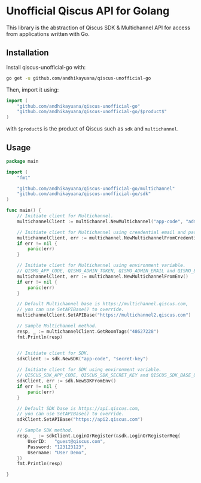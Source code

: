 # Unofficial Qiscus API for Golang

This library is the abstraction of Qiscus SDK & Multichannel API for access from applications written with Go.

## Installation
Install qiscus-unofficial-go with:

```sh
go get -u github.com/andhikayuana/qiscus-unofficial-go
```

Then, import it using:

```go
import (
    "github.com/andhikayuana/qiscus-unofficial-go"
    "github.com/andhikayuana/qiscus-unofficial-go/$product$"
)
```
with `$product$` is the product of Qiscus such as `sdk` and `multichannel`.

## Usage
```go
package main

import (
	"fmt"

	"github.com/andhikayuana/qiscus-unofficial-go/multichannel"
	"github.com/andhikayuana/qiscus-unofficial-go/sdk"
)

func main() {
	// Initiate client for Multichannel.
	multichannelClient := multichannel.NewMultichannel("app-code", "admin-token", "admin-email")

	// Initiate client for Multichannel using creadential email and password admin.
	multichannelClient, err := multichannel.NewMultichannelFromCredential("example@mail.com", "password")
	if err != nil {
		panic(err)
	}

	// Initiate client for Multichannel using environment variable.
	// QISMO_APP_CODE, QISMO_ADMIN_TOKEN, QISMO_ADMIN_EMAIL and QISMO_BASE_URL --optional
	multichannelClient, err := multichannel.NewMultichannelFromEnv()
	if err != nil {
		panic(err)
	}

	// Default Multichannel base is https://multichannel.qiscus.com,
	// you can use SetAPIBase() to override.
	multichannelClient.SetAPIBase("https://multichannel2.qiscus.com")

	// Sample Multichannel method.
	resp, _ := multichannelClient.GetRoomTags("48627228")
	fmt.Println(resp)


	// Initiate client for SDK.
	sdkClient := sdk.NewSDK("app-code", "secret-key")
	
	// Initiate client for SDK using environment variable.
	// QISCUS_SDK_APP_CODE, QISCUS_SDK_SECRET_KEY and QISCUS_SDK_BASE_URL --optional
	sdkClient, err := sdk.NewSDKFromEnv()
	if err != nil {
		panic(err)
	}

	// Default SDK base is https://api.qiscus.com,
	// you can use SetAPIBase() to override.
	sdkClient.SetAPIBase("https://api2.qiscus.com")

	// Sample SDK method.
	resp, _ := sdkClient.LoginOrRegister(&sdk.LoginOrRegisterReq{
		UserID:   "guest@qiscus.com",
		Password: "123123123",
		Username: "User Demo",
	})
	fmt.Println(resp)

}

```